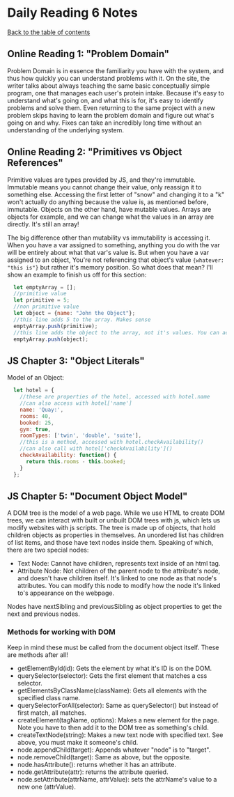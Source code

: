 # Daily Reading 6 Notes

[Back to the table of contents](../README.md)

## Online Reading 1: "Problem Domain"

Problem Domain is in essence the familiarity you have with the system, and thus how quickly you can understand problems with it. On the site, the writer talks about always teaching the same basic conceptually simple program, one that manages each user's protein intake. Because it's easy to understand what's going on, and what this is for, it's easy to identify problems and solve them. Even returning to the same project with a new problem skips having to learn the problem domain and figure out what's going on and why. Fixes can take an incredibly long time without an understanding of the underlying system.

## Online Reading 2: "Primitives vs Object References"

Primitive values are types provided by JS, and they're immutable. Immutable means you cannot change their value, only reassign it to something else. Accessing the first letter of "snow" and changing it to a "k" won't actually do anything because the value is, as mentioned before, immutable. Objects on the other hand, have mutable values. Arrays are objects for example, and we can change what the values in an array are directly. It's still an array!

The big difference other than mutability vs immutability is accessing it. When you have a var assigned to something, anything you do with the var will be entirely about what that var's value is. But when you have a var assigned to an object, You're not referencing that object's value `{whatever: "this is"}` but rather it's memory position. So what does that mean? I'll show an example to finish us off for this section:

```js
  let emptyArray = [];
  //primitive value
  let primitive = 5;
  //non primitive value
  let object = {name: "John the Object"};
  //this line adds 5 to the array. Makes sense
  emptyArray.push(primitive);
  //this line adds the object to the array, not it's values. You can access the object in the array and work with its values, though!
  emptyArray.push(object);
```

## JS Chapter 3: "Object Literals"

Model of an Object:

```js
  let hotel = {
    //these are properties of the hotel, accessed with hotel.name
    //can also access with hotel['name']
    name: 'Quay:',
    rooms: 40,
    booked: 25,
    gym: true,
    roomTypes: ['twin', 'double', 'suite'],
    //this is a method, accessed with hotel.checkAvailability()
    //can also call with hotel['checkAvailability']()
    checkAvailability: function() {
      return this.rooms - this.booked;
    }
  };
```

## JS Chapter 5: "Document Object Model"

A DOM tree is the model of a web page. While we use HTML to create DOM trees, we can interact with built or unbuilt DOM trees with js, which lets us modify websites with js scripts. The tree is made up of objects, that hold children objects as properties in themselves. An unordered list has children of list items, and those have text nodes inside them. Speaking of which, there are two special nodes:

* Text Node: Cannot have children, represents text inside of an html tag.
* Attribute Node: Not children of the parent node to the attribute's node, and doesn't have children itself. It's linked to one node as that node's attributes. You can modify this node to modify how the node it's linked to's appearance on the webpage.

Nodes have nextSibling and previousSibling as object properties to get the next and previous nodes.

### Methods for working with DOM

Keep in mind these must be called from the document object itself. These are methods after all!

* getElementById(id): Gets the element by what it's ID is on the DOM.
* querySelector(selector): Gets the first element that matches a css selector.
* getElementsByClassName(className): Gets all elements with the specified class name.
* querySelectorForAll(selector): Same as querySelector() but instead of first match, all matches.
* createElement(tagName, options): Makes a new element for the page. Note you have to then add it to the DOM tree as something's child.
* createTextNode(string): Makes a new text node with specified text. See above, you must make it someone's child.
* node.appendChild(target): Appends whatever "node" is to "target".
* node.removeChild(target): Same as above, but the opposite.
* node.hasAttribute(): returns whether it has an attribute.
* node.getAttribute(attr): returns the attribute queried.
* node.setAttribute(attrName, attrValue): sets the attrName's value to a new one (attrValue). 